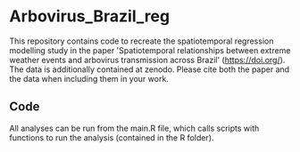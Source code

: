 # Arbovirus_Brazil_reg

This repository contains code to recreate the spatiotemporal regression modelling study in the paper 'Spatiotemporal relationships between extreme weather events and arbovirus transmission across Brazil' (https://doi.org/). The data is additionally contained at zenodo. Please cite both the paper and the data when including them in your work. 

## Code
All analyses can be run from the main.R file, which calls scripts with functions to run the analysis (contained in the R folder). 
